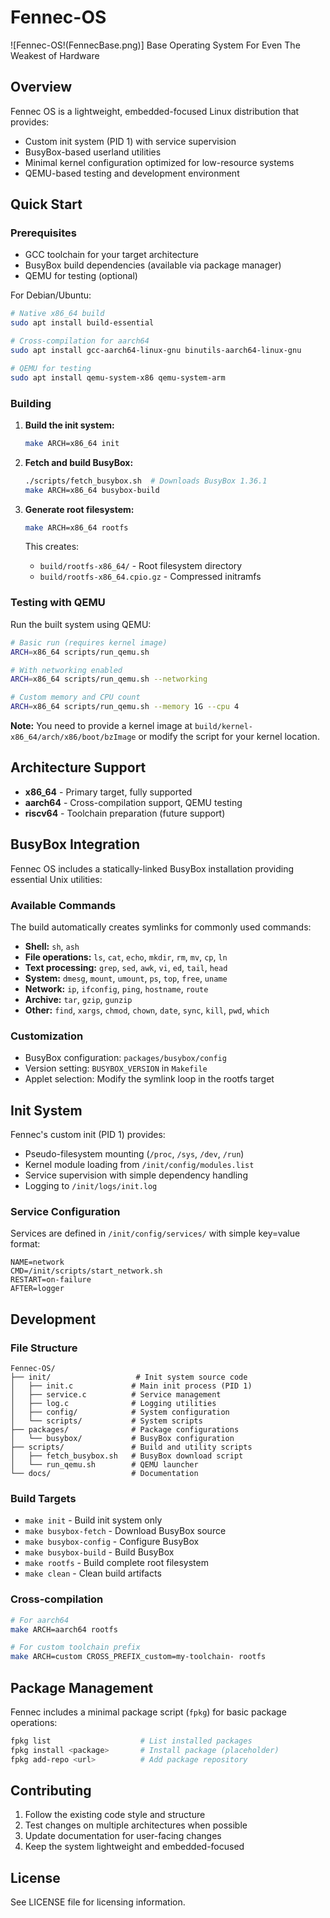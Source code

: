 # Fennec-OS
![Fennec-OS!(FennecBase.png)]
Base Operating System For Even The Weakest of Hardware

## Overview

Fennec OS is a lightweight, embedded-focused Linux distribution that provides:
- Custom init system (PID 1) with service supervision
- BusyBox-based userland utilities
- Minimal kernel configuration optimized for low-resource systems
- QEMU-based testing and development environment

## Quick Start

### Prerequisites

- GCC toolchain for your target architecture
- BusyBox build dependencies (available via package manager)
- QEMU for testing (optional)

For Debian/Ubuntu:
```bash
# Native x86_64 build
sudo apt install build-essential

# Cross-compilation for aarch64
sudo apt install gcc-aarch64-linux-gnu binutils-aarch64-linux-gnu

# QEMU for testing
sudo apt install qemu-system-x86 qemu-system-arm
```

### Building

1. **Build the init system:**
   ```bash
   make ARCH=x86_64 init
   ```

2. **Fetch and build BusyBox:**
   ```bash
   ./scripts/fetch_busybox.sh  # Downloads BusyBox 1.36.1
   make ARCH=x86_64 busybox-build
   ```

3. **Generate root filesystem:**
   ```bash
   make ARCH=x86_64 rootfs
   ```
   This creates:
   - `build/rootfs-x86_64/` - Root filesystem directory
   - `build/rootfs-x86_64.cpio.gz` - Compressed initramfs

### Testing with QEMU

Run the built system using QEMU:

```bash
# Basic run (requires kernel image)
ARCH=x86_64 scripts/run_qemu.sh

# With networking enabled
ARCH=x86_64 scripts/run_qemu.sh --networking

# Custom memory and CPU count
ARCH=x86_64 scripts/run_qemu.sh --memory 1G --cpu 4
```

**Note:** You need to provide a kernel image at `build/kernel-x86_64/arch/x86/boot/bzImage` or modify the script for your kernel location.

## Architecture Support

- **x86_64** - Primary target, fully supported
- **aarch64** - Cross-compilation support, QEMU testing
- **riscv64** - Toolchain preparation (future support)

## BusyBox Integration

Fennec OS includes a statically-linked BusyBox installation providing essential Unix utilities:

### Available Commands
The build automatically creates symlinks for commonly used commands:
- **Shell:** `sh`, `ash`
- **File operations:** `ls`, `cat`, `echo`, `mkdir`, `rm`, `mv`, `cp`, `ln`
- **Text processing:** `grep`, `sed`, `awk`, `vi`, `ed`, `tail`, `head`
- **System:** `dmesg`, `mount`, `umount`, `ps`, `top`, `free`, `uname`
- **Network:** `ip`, `ifconfig`, `ping`, `hostname`, `route`
- **Archive:** `tar`, `gzip`, `gunzip`
- **Other:** `find`, `xargs`, `chmod`, `chown`, `date`, `sync`, `kill`, `pwd`, `which`

### Customization
- BusyBox configuration: `packages/busybox/config`
- Version setting: `BUSYBOX_VERSION` in `Makefile`
- Applet selection: Modify the symlink loop in the rootfs target

## Init System

Fennec's custom init (PID 1) provides:
- Pseudo-filesystem mounting (`/proc`, `/sys`, `/dev`, `/run`)
- Kernel module loading from `/init/config/modules.list`
- Service supervision with simple dependency handling
- Logging to `/init/logs/init.log`

### Service Configuration
Services are defined in `/init/config/services/` with simple key=value format:
```
NAME=network
CMD=/init/scripts/start_network.sh
RESTART=on-failure
AFTER=logger
```

## Development

### File Structure
```
Fennec-OS/
├── init/                   # Init system source code
│   ├── init.c             # Main init process (PID 1)
│   ├── service.c          # Service management
│   ├── log.c              # Logging utilities
│   ├── config/            # System configuration
│   └── scripts/           # System scripts
├── packages/              # Package configurations
│   └── busybox/           # BusyBox configuration
├── scripts/               # Build and utility scripts
│   ├── fetch_busybox.sh   # BusyBox download script
│   └── run_qemu.sh        # QEMU launcher
└── docs/                  # Documentation
```

### Build Targets
- `make init` - Build init system only
- `make busybox-fetch` - Download BusyBox source
- `make busybox-config` - Configure BusyBox
- `make busybox-build` - Build BusyBox
- `make rootfs` - Build complete root filesystem
- `make clean` - Clean build artifacts

### Cross-compilation
```bash
# For aarch64
make ARCH=aarch64 rootfs

# For custom toolchain prefix
make ARCH=custom CROSS_PREFIX_custom=my-toolchain- rootfs
```

## Package Management

Fennec includes a minimal package script (`fpkg`) for basic package operations:
```bash
fpkg list                    # List installed packages
fpkg install <package>       # Install package (placeholder)
fpkg add-repo <url>          # Add package repository
```

## Contributing

1. Follow the existing code style and structure
2. Test changes on multiple architectures when possible
3. Update documentation for user-facing changes
4. Keep the system lightweight and embedded-focused

## License

See LICENSE file for licensing information.
